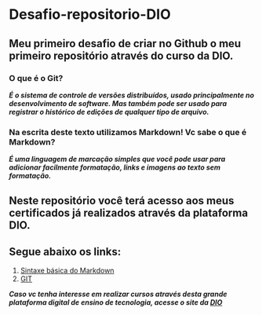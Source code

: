 # Desafio-repositorio-DIO

## Meu primeiro desafio de criar no Github o meu primeiro repositório através do curso da DIO.

### O que é o Git?

***É o sistema de controle de versões distribuídos, usado principalmente no desenvolvimento de software. Mas também  pode ser usado para registrar o histórico de edições de qualquer tipo de arquivo.***

### Na escrita deste texto utilizamos  Markdown! Vc sabe o que é Markdown?

***É uma linguagem de marcação simples que você pode usar para adicionar facilmente formatação, links e imagens ao texto sem formatação.***

## Neste repositório você terá acesso aos meus certificados já realizados através da plataforma DIO.

## Segue abaixo os links:

1. [Sintaxe básica do Markdown](https://www.markdownguide.org)
2. [GIT](https://git-scm.com/)

***Caso vc tenha interesse em realizar cursos através desta grande plataforma digital de ensino de tecnologia, acesse o site da [DIO](https://www.dio.me/)***






